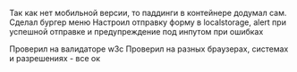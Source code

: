 Так как нет мобильной версии, то паддинги в контейнере додумал сам.
Сделал бургер меню
Настроил отправку форму в localstorage, alert при успешной отправке и предупреждение под инпутом при ошибках

Проверил на валидаторе w3c
Проверил на разных браузерах, системах и разрешениях - все ок

